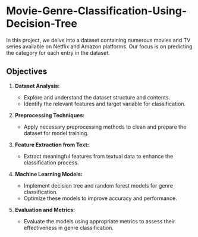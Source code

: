 # Movie-Genre-Classification-Using-Decision-Tree

In this project, we delve into a dataset containing numerous movies and TV series available on Netflix and Amazon platforms. Our focus is on predicting the category for each entry in the dataset.

## Objectives

1. **Dataset Analysis:**
   - Explore and understand the dataset structure and contents.
   - Identify the relevant features and target variable for classification.

2. **Preprocessing Techniques:**
   - Apply necessary preprocessing methods to clean and prepare the dataset for model training.

3. **Feature Extraction from Text:**
   - Extract meaningful features from textual data to enhance the classification process.

4. **Machine Learning Models:**
   - Implement decision tree and random forest models for genre classification.
   - Optimize these models to improve accuracy and performance.

5. **Evaluation and Metrics:**
   - Evaluate the models using appropriate metrics to assess their effectiveness in genre classification.
